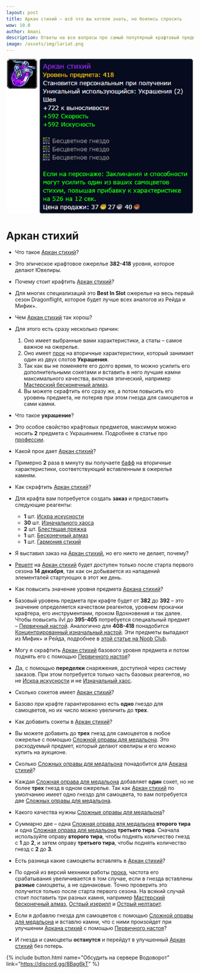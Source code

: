 ```yaml
---
layout: post
title: Аркан стихий – всё что вы хотели знать, но боялись спросить
wow: 10.0
author: Amani
description: Ответы на все вопросы про самый популярный крафтовый предмет первого сезона Dragonflight.
image: /assets/img/lariat.png
---
```


<p align="center">
<img src="/assets/img/lariat.png" width=500x> 
</p>

# Аркан стихий

* Что такое [Аркан стихий](https://www.wowhead.com/ru/item=193001/%D0%B0%D1%80%D0%BA%D0%B0%D0%BD-%D1%81%D1%82%D0%B8%D1%85%D0%B8%D0%B9?bonus=8960:8840:8836:8902:8783:8784:8780&crafted-stats=36:49&ilvl=418&spec=263)?
* Это эпическое крафтовое ожерелье **382-418** уровня, которое делают Ювелиры.

* Почему стоит крафтить [Аркан стихий](https://www.wowhead.com/ru/item=193001/%D0%B0%D1%80%D0%BA%D0%B0%D0%BD-%D1%81%D1%82%D0%B8%D1%85%D0%B8%D0%B9?bonus=8960:8840:8836:8902:8783:8784:8780&crafted-stats=36:49&ilvl=418&spec=263)?
* Для многих специализаций это **Best In Slot** ожерелье на весь первый сезон Dragonflight, которое будет лучше всех аналогов из Рейда и Мифик+.

* Чем [Аркан стихий](https://www.wowhead.com/ru/item=193001/%D0%B0%D1%80%D0%BA%D0%B0%D0%BD-%D1%81%D1%82%D0%B8%D1%85%D0%B8%D0%B9?bonus=8960:8840:8836:8902:8783:8784:8780&crafted-stats=36:49&ilvl=418&spec=263) так хорош?
* Для этого есть сразу несколько причин:
  1. Оно имеет выбранные вами характеристики, а статы – самое важное на ожерелье.
  2. Оно имеет [прок](https://www.wowhead.com/ru/spell=375323) на вторичные характеристики, который занимает один из двух слотов **Украшения**.
  3. Так как вы не поменяете его долго время, то можно усилить его дополнительными сокетами и вставить в него лучшие камни максимального качества, включая эпический, например [Мастерский бесконечный алмаз](https://www.wowhead.com/ru/item=192988/).
  4. Вы можете скрафтить его сразу же, а потом повысить его уровень предмета, не потеряв при этом гнезда для самоцветов и сами камни.

<p></p>

 <!--more-->

* Что такое **украшение**?
* Это особое свойство крафтовых предметов, максимум можно носить **2** предмета с Украшением. Подробнее в статье про [профессии](https://stormkeeper.ru/info/professions.html).

* Какой прок дает [Аркан стихий](https://www.wowhead.com/ru/item=193001/%D0%B0%D1%80%D0%BA%D0%B0%D0%BD-%D1%81%D1%82%D0%B8%D1%85%D0%B8%D0%B9?bonus=8960:8840:8836:8902:8783:8784:8780&crafted-stats=36:49&ilvl=418&spec=263)?
* Примерно **2** раза в минуту вы получаете [бафф](https://www.wowhead.com/ru/spell=375323) на вторичные характеристики, соответствующий вставленным в ожерелье камням.

* Как скрафтить [Аркан стихий](https://www.wowhead.com/ru/item=193001/%D0%B0%D1%80%D0%BA%D0%B0%D0%BD-%D1%81%D1%82%D0%B8%D1%85%D0%B8%D0%B9?bonus=8960:8840:8836:8902:8783:8784:8780&crafted-stats=36:49&ilvl=418&spec=263)?
* Для крафта вам потребуется создать **заказ** и предоставить следующие реагенты:
  * **1** шт. [Искра искусности](https://www.wowhead.com/ru/item=190453)
  * **30** шт. [Изначального хаоса](https://www.wowhead.com/ru/item=190454)
  * **2** шт. [Блестящая пряжка](https://www.wowhead.com/ru/item=192836)
  * **1** шт. [Бесконечный алмаз](https://www.wowhead.com/ru/item=190454)
  * **1** шт. [Гармония стихий](https://www.wowhead.com/ru/item=193379)

<p></p>

* Я выставил заказ на [Аркан стихий](https://www.wowhead.com/ru/item=193001/%D0%B0%D1%80%D0%BA%D0%B0%D0%BD-%D1%81%D1%82%D0%B8%D1%85%D0%B8%D0%B9?bonus=8960:8840:8836:8902:8783:8784:8780&crafted-stats=36:49&ilvl=418&spec=263), но его никто не делает, почему?
* [Рецепт](https://www.wowhead.com/ru/item=194641) на [Аркан стихий](https://www.wowhead.com/ru/item=193001/%D0%B0%D1%80%D0%BA%D0%B0%D0%BD-%D1%81%D1%82%D0%B8%D1%85%D0%B8%D0%B9?bonus=8960:8840:8836:8902:8783:8784:8780&crafted-stats=36:49&ilvl=418&spec=263) будет доступен только после старта первого сезона **14 декабря**, так как он добывается из нападений элементалей стартующих в этот же день. 

* Как повысить значение уровня предмета [Аркана стихий](https://www.wowhead.com/ru/item=193001/%D0%B0%D1%80%D0%BA%D0%B0%D0%BD-%D1%81%D1%82%D0%B8%D1%85%D0%B8%D0%B9?bonus=8960:8840:8836:8902:8783:8784:8780&crafted-stats=36:49&ilvl=418&spec=263)?
* Базовый уровень предмета при крафте будет от **382** до **392** – это значение определяется качеством реагентов, уровнем прокачки крафтера, его инструментами, проком Вдохновения и так далее. Чтобы повысить ilvl до **395-405** потребуется специальный предмет – [Первичный настой](https://www.wowhead.com/ru/item=197921). Аналогично для **408-418** понадобится [Концентрированный изначальный настой](https://www.wowhead.com/ru/item=198046). Эти предметы выпадают из Мифик+ и Рейда, подробнее в [этой статье на Noob Club](https://www.noob-club.ru/index.php?topic=80933.0).

* Могу я скрафтить [Аркан стихий](https://www.wowhead.com/ru/item=193001/%D0%B0%D1%80%D0%BA%D0%B0%D0%BD-%D1%81%D1%82%D0%B8%D1%85%D0%B8%D0%B9?bonus=8960:8840:8836:8902:8783:8784:8780&crafted-stats=36:49&ilvl=418&spec=263) базового уровня предмета и потом поднять его с помощью [Первичного настоя](https://www.wowhead.com/ru/item=197921)?
* Да, с помощью **переделки** снаряжения, доступной через систему заказов. При этом потребуется только часть базовых реагентов, но не [Искра искусности](https://www.wowhead.com/ru/item=190453) и не [Изначальный хаос](https://www.wowhead.com/ru/item=190454).

* Сколько сокетов имеет [Аркан стихий](https://www.wowhead.com/ru/item=193001/%D0%B0%D1%80%D0%BA%D0%B0%D0%BD-%D1%81%D1%82%D0%B8%D1%85%D0%B8%D0%B9?bonus=8960:8840:8836:8902:8783:8784:8780&crafted-stats=36:49&ilvl=418&spec=263)?
* Базово при крафте гарантированно есть **одно** гнездо для самоцветов, но их число можно увеличить до **трех**.

* Как добавить сокеты в [Аркан стихий](https://www.wowhead.com/ru/item=193001/%D0%B0%D1%80%D0%BA%D0%B0%D0%BD-%D1%81%D1%82%D0%B8%D1%85%D0%B8%D0%B9?bonus=8960:8840:8836:8902:8783:8784:8780&crafted-stats=36:49&ilvl=418&spec=263)?
* Вы можете добавить до **трех** гнезд для самоцветов в любое ожерелье с помощью [Сложной оправы для медальона](https://www.wowhead.com/ru/item=192994/). Это расходуемый предмет, который делают ювелиры и его можно купить на аукционе.

* Сколько [Сложных оправы для медальона](https://www.wowhead.com/ru/item=192994/) понадобится для [Аркана стихий](https://www.wowhead.com/ru/item=193001/%D0%B0%D1%80%D0%BA%D0%B0%D0%BD-%D1%81%D1%82%D0%B8%D1%85%D0%B8%D0%B9?bonus=8960:8840:8836:8902:8783:8784:8780&crafted-stats=36:49&ilvl=418&spec=263)?
* Каждая [Сложная оправа для медальона](https://www.wowhead.com/ru/item=192994/) добавляет **один** сокет, но не более **трех** гнезд в одном ожерелье. Так как [Аркан стихий](https://www.wowhead.com/ru/item=193001/%D0%B0%D1%80%D0%BA%D0%B0%D0%BD-%D1%81%D1%82%D0%B8%D1%85%D0%B8%D0%B9?bonus=8960:8840:8836:8902:8783:8784:8780&crafted-stats=36:49&ilvl=418&spec=263) по умолчанию имеет одно гнездо для самоцвета, то вам потребуется две [Сложных оправы для медальона](https://www.wowhead.com/ru/item=192994/). 

* Какого качества нужны [Сложные оправы для медальона](https://www.wowhead.com/ru/item=192994/)?
* Суммарно две – одна [Сложная оправа для медальона](https://www.wowhead.com/ru/item=192993/) **второго тира** и одна [Сложная оправа для медальона](https://www.wowhead.com/ru/item=192994/) **третьего тира**. Сначала используйте оправу **второго тира**, чтобы поднять количество гнезд с **1** до **2**, и затем оправу **третьего тира**, чтобы поднять количество гнезд с **2** до **3**.

* Есть разница какие самоцветы вставлять в [Аркан стихий](https://www.wowhead.com/ru/item=193001/%D0%B0%D1%80%D0%BA%D0%B0%D0%BD-%D1%81%D1%82%D0%B8%D1%85%D0%B8%D0%B9?bonus=8960:8840:8836:8902:8783:8784:8780&crafted-stats=36:49&ilvl=418&spec=263)?
* По одной из версий мехники работы [прока](https://www.wowhead.com/ru/spell=375323), частота его срабатывания увеличивается в том случае, если в гнезда вставлены **разные** самоцветы, а не одинаковые. Точно проверить это получится только после старта первого сезона. На всякий случай стоит поставить три разных камня, например [Мастерский бесконечный алмаз](https://www.wowhead.com/ru/item=192988), [Острый изерилл](https://www.wowhead.com/ru/item=192948/) и [Острый нелтарит](https://www.wowhead.com/ru/item=192961).

* Если я добавлю гнезда для самоцветов с помощью [Сложной оправы для медальона](https://www.wowhead.com/ru/item=192994/) и вставлю камни, что с ними произойдет при улучшении [Аркана стихий](https://www.wowhead.com/ru/item=193001/%D0%B0%D1%80%D0%BA%D0%B0%D0%BD-%D1%81%D1%82%D0%B8%D1%85%D0%B8%D0%B9?bonus=8960:8840:8836:8902:8783:8784:8780&crafted-stats=36:49&ilvl=418&spec=263) с помощью [Первичного настоя](https://www.wowhead.com/ru/item=197921)?
* И гнезда и самоцветы **останутся** и перейдут в улучшенный [Аркан стихий](https://www.wowhead.com/ru/item=193001/%D0%B0%D1%80%D0%BA%D0%B0%D0%BD-%D1%81%D1%82%D0%B8%D1%85%D0%B8%D0%B9?bonus=8960:8840:8836:8902:8783:8784:8780&crafted-stats=36:49&ilvl=418&spec=263) без потерь.

<p></p>

{% include button.html name="Обсудить на сервере Водоворот" link="https://discord.gg/8Bag6kT" %}  

<p></p>
